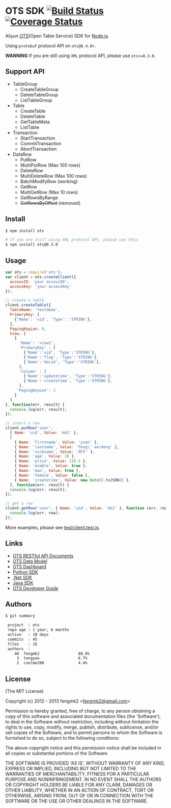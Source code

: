 # OTS SDK [![Build Status](https://secure.travis-ci.org/fengmk2/ots.png)](http://travis-ci.org/fengmk2/ots) [![Coverage Status](https://coveralls.io/repos/fengmk2/ots/badge.png)](https://coveralls.io/r/fengmk2/ots)

Aliyun [OTS](http://ots.aliyun.com/)(Open Table Service) SDK for [Node.js](http://nodejs.org).

Using `protobuf` protocol API on `ots@0.4.0+`.

**WANNING** If you are still using `XML` protocol API, please use `ots<=0.3.0`.

## Support API

* TableGroup
    * CreateTableGroup
    * DeleteTableGroup
    * ListTableGroup
* Table
    * CreateTable
    * DeleteTable
    * GetTableMeta
    * ListTable
* Transaction
    * StartTransaction
    * CommitTransaction
    * AbortTransaction
* DataRow
    * PutRow
    * MultiPutRow (Max 100 rows)
    * DeleteRow
    * MultiDeleteRow (Max 100 rows)
    * BatchModifyRow (working)
    * GetRow
    * MultiGetRow (Max 10 rows)
    * GetRowsByRange
    * ~~GetRowsByOffset~~ (removed)

## Install

```bash
$ npm install ots

# If you are still using XML protocol API, please use this:
$ npm install ots@0.3.0
```

## Usage

```js
var ots = require('ots');
var client = ots.createClient({
  accessID: 'your accessID',
  accessKey: 'your accessKey'
});

// create a table
client.createTable({
  TableName: 'testdemo',
  PrimaryKey: [
    {'Name': 'uid', 'Type': 'STRING'},
  ],
  PagingKeyLen: 0,
  View: [
    { 
      'Name': 'view1', 
      'PrimaryKey' : [
        {'Name':'uid', 'Type':'STRING'},
        {'Name':'flag', 'Type':'STRING'},
        {'Name':'docid', 'Type':'STRING'},
      ],
      'Column' : [
        {'Name':'updatetime', 'Type':'STRING'},
        {'Name':'createtime', 'Type':'STRING'},
      ],
     'PagingKeyLen': 2
    }
  ]
}, function(err, result) {
  console.log(err, result);
});

// insert a row
client.putRow('user', 
  { Name: 'uid', Value: 'mk2' }, 
  [
    { Name: 'firstname', Value: 'yuan' },
    { Name: 'lastname', Value: 'feng\' aerdeng' },
    { Name: 'nickname', Value: '苏千' },
    { Name: 'age', Value: 28 },
    { Name: 'price', Value: 110.5 },
    { Name: 'enable', Value: true },
    { Name: 'man', Value: true },
    { Name: 'female', Value: false },
    { Name: 'createtime', Value: new Date().toJSON() },
  ], function(err, result) {
  console.log(err, result);
});

// get a row
client.getRow('user', { Name: 'uid', Value: 'mk2' }, function (err, row) {
  console.log(err, row);
});
```

More examples, please see [test/client.test.js](https://github.com/fengmk2/ots/blob/master/test/client.test.js).

## Links

* [OTS RESTful API Documents](http://ots.aliyun.com/ots_sdk/OTS_RESTful_API_2012_03_22.pdf)
* [OTS Data Model](http://ots.aliyun.com/ots_sdk/OTS_Data%20Model_2012_03_22.pdf)
* [OTS Dashboard](http://ots.aliyun.com/dashboard)
* [Python SDK](http://ots.aliyun.com/ots_sdk/ots_python_sdk_2012_03_22.zip)
* [.Net SDK](http://ots.aliyun.com/ots_sdk/Aliyun_SDK_dotNET_1_0_4458.zip)
* [Java SDK](http://storage.aliyun.com/oss/aliyun_portal_storage/oss_api/OSS_OTS_Java_SDK.zip)
* [OTS Developer Guide](http://ots.aliyun.com/guide/index)

## Authors

```bash
$ git summary 

 project  : ots
 repo age : 1 year, 6 months
 active   : 18 days
 commits  : 45
 files    : 16
 authors  : 
    40  fengmk2                 88.9%
     3  tangyao                 6.7%
     2  coolme200               4.4%
```

## License 

(The MIT License)

Copyright (c) 2012 - 2013 fengmk2 &lt;fengmk2@gmail.com&gt;

Permission is hereby granted, free of charge, to any person obtaining
a copy of this software and associated documentation files (the
'Software'), to deal in the Software without restriction, including
without limitation the rights to use, copy, modify, merge, publish,
distribute, sublicense, and/or sell copies of the Software, and to
permit persons to whom the Software is furnished to do so, subject to
the following conditions:

The above copyright notice and this permission notice shall be
included in all copies or substantial portions of the Software.

THE SOFTWARE IS PROVIDED 'AS IS', WITHOUT WARRANTY OF ANY KIND,
EXPRESS OR IMPLIED, INCLUDING BUT NOT LIMITED TO THE WARRANTIES OF
MERCHANTABILITY, FITNESS FOR A PARTICULAR PURPOSE AND NONINFRINGEMENT.
IN NO EVENT SHALL THE AUTHORS OR COPYRIGHT HOLDERS BE LIABLE FOR ANY
CLAIM, DAMAGES OR OTHER LIABILITY, WHETHER IN AN ACTION OF CONTRACT,
TORT OR OTHERWISE, ARISING FROM, OUT OF OR IN CONNECTION WITH THE
SOFTWARE OR THE USE OR OTHER DEALINGS IN THE SOFTWARE.
